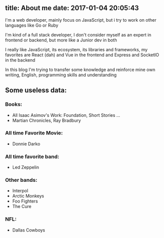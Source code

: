 title: About me
date: 2017-01-04 20:05:43
---

I'm a web developer, mainly focus on JavaScript, but i try to work on other languages like Go or Ruby

I'm kind of a full stack developer, I don't consider myself as an expert in frontend or backend, but more like a Junior dev in both  

I really like JavaScript, its ecosystem, its libraries and frameworks, my favorites are React (dah) and Vue in the frontend and Express and SocketIO in the backend

In this blog I'm trying to transfer some knowledge and reinforce mine own writing, English, programming skills and understanding   

## Some useless data:

### Books:
* All Isaac Asimov's Work: Foundation, Short Stories ...  
* Martian Chronicles, Ray Bradbury

### All time Favorite Movie:
* Donnie Darko

### All time favorite band:
* Led Zeppelin

### Other bands:
* Interpol
* Arctic Monkeys
* Foo Fighters
* The Cure

### NFL:
* Dallas Cowboys
